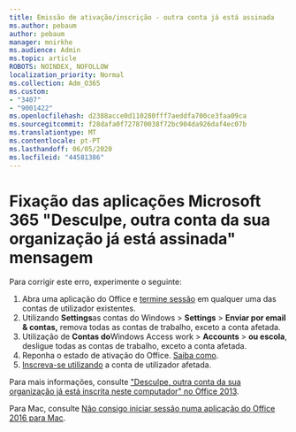 ```yaml
---
title: Emissão de ativação/inscrição - outra conta já está assinada
ms.author: pebaum
author: pebaum
manager: mnirkhe
ms.audience: Admin
ms.topic: article
ROBOTS: NOINDEX, NOFOLLOW
localization_priority: Normal
ms.collection: Adm_O365
ms.custom:
- "3407"
- "9001422"
ms.openlocfilehash: d2388acce0d110280fff7aeddfa700ce3faa09ca
ms.sourcegitcommit: f28dafa0f727870038f72bc904da926daf4ec07b
ms.translationtype: MT
ms.contentlocale: pt-PT
ms.lasthandoff: 06/05/2020
ms.locfileid: "44581386"
---
```

# <a name="fixing-the-microsoft-365-apps-sorry-another-account-from-your-organization-is-already-signed-in-message"></a>Fixação das aplicações Microsoft 365 "Desculpe, outra conta da sua organização já está assinada" mensagem

Para corrigir este erro, experimente o seguinte:

1. Abra uma aplicação do Office e [termine sessão](https://support.office.com/article/5a20dc11-47e9-4b6f-945d-478cb6d92071) em qualquer uma das contas de utilizador existentes.   
2. Utilizando **Settings**as contas do Windows  >  **Settings**  >  **Enviar por email & contas,** remova todas as contas de trabalho, exceto a conta afetada. 
3. Utilização de **Contas do**Windows Access work  >  **Accounts**  >  **ou escola**, desligue todas as contas de trabalho, exceto a conta afetada. 
4. Reponha o estado de ativação do Office. [Saiba como](https://docs.microsoft.com/office365/troubleshoot/activation/reset-office-365-proplus-activation-state
).
5. [Inscreva-se utilizando](https://support.office.com/article/628ea040-f265-49de-b986-be09c3ebf8a9) a conta de utilizador afetada. 

Para mais informações, consulte ["Desculpe, outra conta da sua organização já está inscrita neste computador" no Office 2013](https://docs.microsoft.com/office/troubleshoot/error-messages/another-account-already-signed-in).

Para Mac, consulte [Não consigo iniciar sessão numa aplicação do Office 2016 para Mac](https://docs.microsoft.com/office365/troubleshoot/authentication/sign-in-to-office-2016-for-mac-fail).